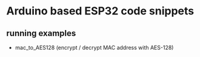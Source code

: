 # Arduino based ESP32 code snippets

## running examples
- mac_to_AES128 (encrypt / decrypt MAC address with AES-128)
